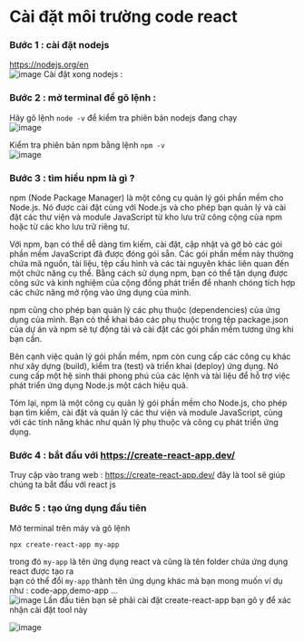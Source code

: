 # Cài đặt môi trường code react
### Bước 1 : cài đặt nodejs 
https://nodejs.org/en   
![image](https://github.com/dathalongbay/js-doc/assets/6966136/63fc500b-61f6-4c72-ad36-e254bcc424f3)
Cài đặt xong nodejs :  
### Bước 2 : mở terminal để gõ lệnh :
Hãy gõ lệnh `node -v` để kiểm tra phiên bản nodejs đang chạy  
![image](https://github.com/dathalongbay/js-doc/assets/6966136/84890c9a-bc89-42e5-a2aa-960d476bb1a6)

Kiểm tra phiên bản npm bằng lệnh `npm -v`   
![image](https://github.com/dathalongbay/js-doc/assets/6966136/96316f75-db36-41b0-8821-9bcc54178f3b)
### Bước 3 : tìm hiểu npm là gì ?
npm (Node Package Manager) là một công cụ quản lý gói phần mềm cho Node.js. Nó được cài đặt cùng với Node.js và cho phép bạn quản lý và cài đặt các thư viện và module JavaScript từ kho lưu trữ công cộng của npm hoặc từ các kho lưu trữ riêng tư.

Với npm, bạn có thể dễ dàng tìm kiếm, cài đặt, cập nhật và gỡ bỏ các gói phần mềm JavaScript đã được đóng gói sẵn. Các gói phần mềm này thường chứa mã nguồn, tài liệu, tệp cấu hình và các tài nguyên khác liên quan đến một chức năng cụ thể. Bằng cách sử dụng npm, bạn có thể tận dụng được công sức và kinh nghiệm của cộng đồng phát triển để nhanh chóng tích hợp các chức năng mở rộng vào ứng dụng của mình.

npm cũng cho phép bạn quản lý các phụ thuộc (dependencies) của ứng dụng của mình. Bạn có thể khai báo các phụ thuộc trong tệp package.json của dự án và npm sẽ tự động tải và cài đặt các gói phần mềm tương ứng khi bạn cần.

Bên cạnh việc quản lý gói phần mềm, npm còn cung cấp các công cụ khác như xây dựng (build), kiểm tra (test) và triển khai (deploy) ứng dụng. Nó cung cấp một hệ sinh thái phong phú của các lệnh và tài liệu để hỗ trợ việc phát triển ứng dụng Node.js một cách hiệu quả.

Tóm lại, npm là một công cụ quản lý gói phần mềm cho Node.js, cho phép bạn tìm kiếm, cài đặt và quản lý các thư viện và module JavaScript, cùng với các tính năng khác như quản lý phụ thuộc và công cụ phát triển ứng dụng.
### Bước 4 : bắt đầu với https://create-react-app.dev/
Truy cập vào trang web : https://create-react-app.dev/ đây là tool sẽ giúp chúng ta bắt đầu với react js
### Bước 5 : tạo ứng dụng đầu tiên 
Mở terminal trên máy và gõ lệnh 
```
npx create-react-app my-app
```
trong đó `my-app` là tên ứng dụng react và cũng là tên folder chứa ứng dụng react được tạo ra  
bạn có thể đổi `my-app` thành tên ứng dụng khác mà bạn mong muốn ví dụ như : code-app,demo-app ...   
![image](https://github.com/dathalongbay/js-doc/assets/6966136/d7fac62c-6c50-4ca9-ad28-03c6c8815cfd)
Lần đầu tiên bạn sẽ phải cài đặt create-react-app bạn gõ y để xác nhận cài đặt tool này   

![image](https://github.com/dathalongbay/js-doc/assets/6966136/cd08dbde-0c48-4a93-8bac-27a47cb7527b)






